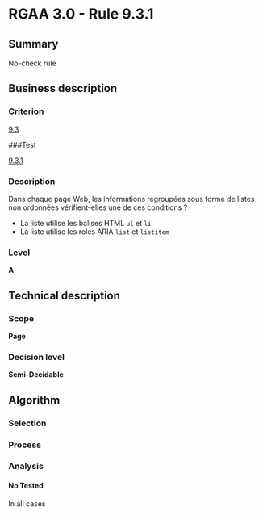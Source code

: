 # RGAA 3.0 -  Rule 9.3.1

## Summary

No-check rule

## Business description

### Criterion

[9.3](http://references.modernisation.gouv.fr/referentiel-technique-0#crit-9-3)

###Test

[9.3.1](http://disic.github.io/rgaa_referentiel_en/RGAA3.0_Criteria_English_version_v1.html#test-9-3-1)

### Description

Dans chaque page Web, les informations regroup&eacute;es sous forme de listes non ordonn&eacute;es v&eacute;rifient-elles une de ces conditions ? 
 
 * La liste utilise les balises HTML `ul` et `li` 
 *  La liste utilise les roles ARIA `list` et `listitem` 


### Level

**A**

## Technical description

### Scope

**Page**

### Decision level

**Semi-Decidable**

## Algorithm

### Selection

### Process

### Analysis

#### No Tested 

In all cases
